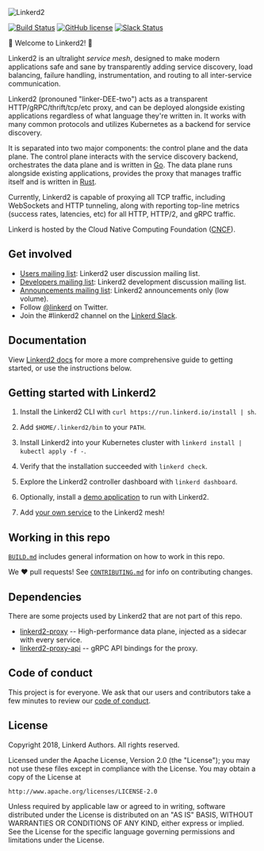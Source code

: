 ![Linkerd2][logo]

[![Build Status][ci-badge]][ci]
[![GitHub license][license-badge]](LICENSE)
[![Slack Status][slack-badge]][slack]

:balloon: Welcome to Linkerd2! :wave:

Linkerd2 is an ultralight *service mesh*, designed to make modern applications
safe and sane by transparently adding service discovery, load balancing, failure
handling, instrumentation, and routing to all inter-service communication.

Linkerd2 (pronouned "linker-DEE-two") acts as a transparent
HTTP/gRPC/thrift/tcp/etc proxy, and can be deployed alongside existing
applications regardless of what language they're written in. It works with many
common protocols and utilizes Kubernetes as a backend for service discovery.

It is separated into two major components: the control plane and the data plane.
The control plane interacts with the service discovery backend, orchestrates the
data plane and is written in [Go][golang]. The data plane runs alongside
existing applications, provides the proxy that manages traffic itself and is
written in [Rust][rust].

Currently, Linkerd2 is capable of proxying all TCP traffic, including WebSockets
and HTTP tunneling, along with reporting top-line metrics (success rates,
latencies, etc) for all HTTP, HTTP/2, and gRPC traffic.

Linkerd is hosted by the Cloud Native Computing Foundation ([CNCF][cncf]).

## Get involved

* [Users mailing list][linkerd-users]: Linkerd2 user discussion mailing
  list.
* [Developers mailing list][linkerd-dev]: Linkerd2 development discussion
  mailing list.
* [Announcements mailing list][linkerd-announce]: Linkerd2 announcements only
  (low volume).
* Follow [@linkerd][twitter] on Twitter.
* Join the #linkerd2 channel on the [Linkerd Slack][slack].

## Documentation

View [Linkerd2 docs][linkerd-docs] for more a more comprehensive guide to
getting started, or use the instructions below.

## Getting started with Linkerd2

1. Install the Linkerd2 CLI with `curl https://run.linkerd.io/install | sh`.

1. Add `$HOME/.linkerd2/bin` to your `PATH`.

1. Install Linkerd2 into your Kubernetes cluster with `linkerd install | kubectl
   apply -f -`.

1. Verify that the installation succeeded with `linkerd check`.

1. Explore the Linkerd2 controller dashboard with `linkerd dashboard`.

1. Optionally, install a [demo application][linkerd-demo] to run with Linkerd2.

1. Add [your own service][linkerd-inject] to the Linkerd2 mesh!

## Working in this repo ##

[`BUILD.md`](BUILD.md) includes general information on how to work in this repo.

We :heart: pull requests! See [`CONTRIBUTING.md`](CONTRIBUTING.md) for info on
contributing changes.

## Dependencies ##

There are some projects used by Linkerd2 that are not part of this repo.

* [linkerd2-proxy][proxy] -- High-performance data plane, injected as a sidecar
  with every service.
* [linkerd2-proxy-api][proxy-api] -- gRPC API bindings for the proxy.

## Code of conduct

This project is for everyone. We ask that our users and contributors take a few
minutes to review our [code of conduct][coc].

## License

Copyright 2018, Linkerd Authors. All rights reserved.

Licensed under the Apache License, Version 2.0 (the "License"); you may not use
these files except in compliance with the License. You may obtain a copy of the
License at

    http://www.apache.org/licenses/LICENSE-2.0

Unless required by applicable law or agreed to in writing, software distributed
under the License is distributed on an "AS IS" BASIS, WITHOUT WARRANTIES OR
CONDITIONS OF ANY KIND, either express or implied. See the License for the
specific language governing permissions and limitations under the License.

<!-- refs -->
[ci]: https://travis-ci.org/linkerd/linkerd2
[ci-badge]: https://travis-ci.org/linkerd/linkerd2.svg?branch=master
[cncf]: https://www.cncf.io/
[coc]: https://github.com/linkerd/linkerd/wiki/Linkerd-code-of-conduct
[linkerd-announce]: https://groups.google.com/forum/#!forum/linkerd-announce
[linkerd-demo]: https://linkerd.io/2/getting-started/#step-3-install-the-demo-app
[linkerd-dev]: https://groups.google.com/forum/#!forum/linkerd-dev
[linkerd-inject]: https://linkerd.io/2/adding-your-service/
[linkerd-docs]: https://linkerd.io/2/overview/
[linkerd-users]: https://groups.google.com/forum/#!forum/linkerd-users
[golang]: https://golang.org/
[license-badge]: https://img.shields.io/github/license/linkerd/linkerd.svg
[logo]: https://user-images.githubusercontent.com/9226/33582867-3e646e02-d90c-11e7-85a2-2e238737e859.png
[proxy]: https://github.com/linkerd/linkerd2-proxy
[proxy-api]: https://github.com/linkerd/linkerd2-proxy-api
[rust]: https://www.rust-lang.org/
[slack-badge]: http://slack.linkerd.io/badge.svg
[slack]: http://slack.linkerd.io
[twitter]: https://twitter.com/linkerd

